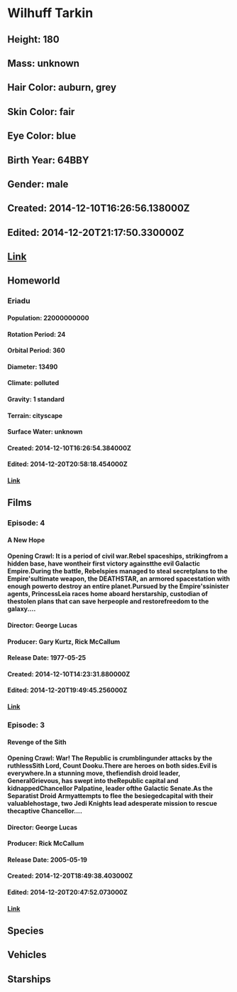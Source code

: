 # Wilhuff Tarkin
## Height: 180
## Mass: unknown
## Hair Color: auburn, grey
## Skin Color: fair
## Eye Color: blue
## Birth Year: 64BBY
## Gender: male
## Created: 2014-12-10T16:26:56.138000Z
## Edited: 2014-12-20T21:17:50.330000Z
## [Link](https://swapi.dev/api/people/12/)
## Homeworld
### Eriadu
#### Population: 22000000000
#### Rotation Period: 24
#### Orbital Period: 360
#### Diameter: 13490
#### Climate: polluted
#### Gravity: 1 standard
#### Terrain: cityscape
#### Surface Water: unknown
#### Created: 2014-12-10T16:26:54.384000Z
#### Edited: 2014-12-20T20:58:18.454000Z
#### [Link](https://swapi.dev/api/planets/21/)
## Films
### Episode: 4
#### A New Hope
#### Opening Crawl: It is a period of civil war.Rebel spaceships, strikingfrom a hidden base, have wontheir first victory againstthe evil Galactic Empire.During the battle, Rebelspies managed to steal secretplans to the Empire'sultimate weapon, the DEATHSTAR, an armored spacestation with enough powerto destroy an entire planet.Pursued by the Empire'ssinister agents, PrincessLeia races home aboard herstarship, custodian of thestolen plans that can save herpeople and restorefreedom to the galaxy....
#### Director: George Lucas
#### Producer: Gary Kurtz, Rick McCallum
#### Release Date: 1977-05-25
#### Created: 2014-12-10T14:23:31.880000Z
#### Edited: 2014-12-20T19:49:45.256000Z
#### [Link](https://swapi.dev/api/films/1/)
### Episode: 3
#### Revenge of the Sith
#### Opening Crawl: War! The Republic is crumblingunder attacks by the ruthlessSith Lord, Count Dooku.There are heroes on both sides.Evil is everywhere.In a stunning move, thefiendish droid leader, GeneralGrievous, has swept into theRepublic capital and kidnappedChancellor Palpatine, leader ofthe Galactic Senate.As the Separatist Droid Armyattempts to flee the besiegedcapital with their valuablehostage, two Jedi Knights lead adesperate mission to rescue thecaptive Chancellor....
#### Director: George Lucas
#### Producer: Rick McCallum
#### Release Date: 2005-05-19
#### Created: 2014-12-20T18:49:38.403000Z
#### Edited: 2014-12-20T20:47:52.073000Z
#### [Link](https://swapi.dev/api/films/6/)
## Species
## Vehicles
## Starships